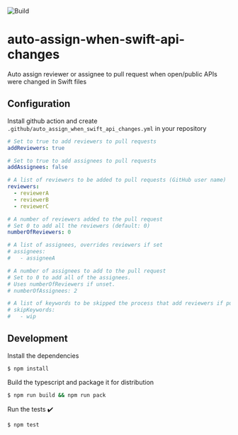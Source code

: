 ![Build](https://github.com/MarcoEidinger/typescript-action/workflows/Build/badge.svg)

# auto-assign-when-swift-api-changes

Auto assign reviewer or assignee to pull request when open/public APIs were changed in Swift files

## Configuration

Install github action and create `.github/auto_assign_when_swift_api_changes.yml` in your repository

```yml
# Set to true to add reviewers to pull requests
addReviewers: true

# Set to true to add assignees to pull requests
addAssignees: false

# A list of reviewers to be added to pull requests (GitHub user name)
reviewers:
  - reviewerA
  - reviewerB
  - reviewerC

# A number of reviewers added to the pull request
# Set 0 to add all the reviewers (default: 0)
numberOfReviewers: 0

# A list of assignees, overrides reviewers if set
# assignees:
#   - assigneeA

# A number of assignees to add to the pull request
# Set to 0 to add all of the assignees.
# Uses numberOfReviewers if unset.
# numberOfAssignees: 2

# A list of keywords to be skipped the process that add reviewers if pull requests include it
# skipKeywords:
#   - wip
```

## Development

Install the dependencies  
```bash
$ npm install
```

Build the typescript and package it for distribution
```bash
$ npm run build && npm run pack
```

Run the tests :heavy_check_mark:  
```bash
$ npm test
```

